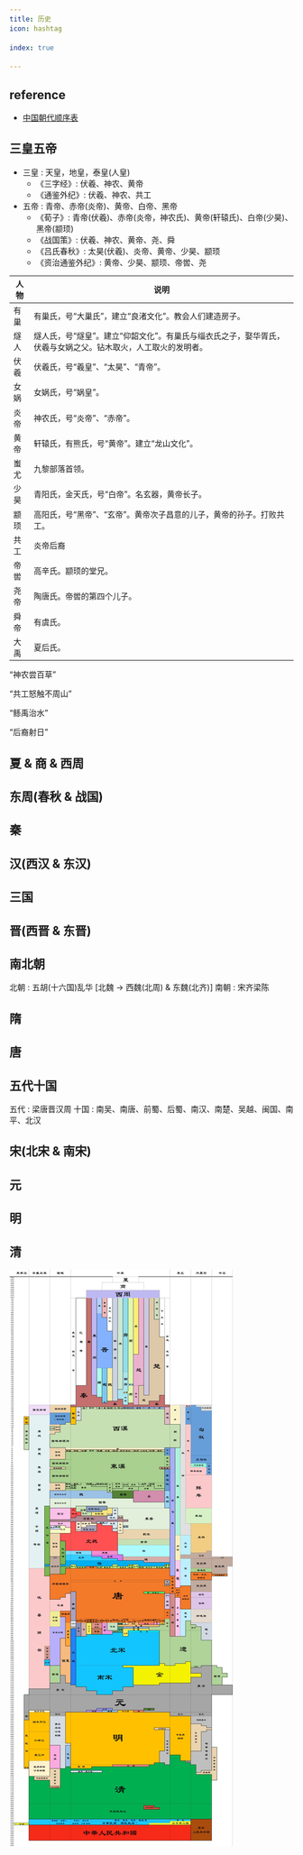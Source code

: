 ```yaml
---
title: 历史
icon: hashtag

index: true

---
```


<!-- more -->

## reference

- [中国朝代顺序表](http://114.xixik.com/chaodai/)

## 三皇五帝

- 三皇 : 天皇，地皇，泰皇(人皇)
    * 《三字经》: 伏羲、神农、黄帝
    * 《通鉴外纪》: 伏羲、神农、共工
- 五帝 : 青帝、赤帝(炎帝)、黄帝、白帝、黑帝
    * 《荀子》: 青帝(伏羲)、赤帝(炎帝，神农氏)、黄帝(轩辕氏)、白帝(少昊)、黑帝(颛顼)
    * 《战国策》: 伏羲、神农、黄帝、尧、舜
    * 《吕氏春秋》: 太昊(伏羲)、炎帝、黄帝、少昊、颛顼
    * 《资治通鉴外纪》: 黄帝、少昊、颛顼、帝喾、尧

| 人物 | 说明
| -- | --
| 有巢 | 有巢氏，号“大巢氏”，建立“良渚文化”。教会人们建造房子。
| 燧人 | 燧人氏，号“燧皇”。建立“仰韶文化”。有巢氏与缁衣氏之子，娶华胥氏，伏羲与女娲之父。钻木取火，人工取火的发明者。
| 伏羲 | 伏羲氏，号“羲皇”、“太昊”、“青帝”。
| 女娲 | 女娲氏，号“娲皇”。
| 炎帝 | 神农氏，号“炎帝”、“赤帝”。
| 黄帝 | 轩辕氏，有熊氏，号“黄帝”。建立“龙山文化”。
| 蚩尤 | 九黎部落首领。
| 少昊 | 青阳氏，金天氏，号“白帝”。名玄器，黄帝长子。
| 颛顼 | 高阳氏，号“黑帝”、“玄帝”。黄帝次子昌意的儿子，黄帝的孙子。打败共工。
| 共工 | 炎帝后裔
| 帝喾 | 高辛氏。颛顼的堂兄。
| 尧帝 | 陶唐氏。帝喾的第四个儿子。
| 舜帝 | 有虞氏。
| 大禹 | 夏后氏。

  “神农尝百草”
  > 
  
  “共工怒触不周山”
  >  
  
  “鲧禹治水”
  > 
  
  “后裔射日”
  >

## 夏 & 商 & 西周


## 东周(春秋 & 战国)


## 秦


## 汉(西汉 & 东汉)


## 三国


## 晋(西晋 & 东晋)


## 南北朝

北朝 : 五胡(十六国)乱华 [北魏 -> 西魏(北周) & 东魏(北齐)]
南朝 : 宋齐梁陈
 
## 隋


## 唐


## 五代十国

五代 : 梁唐晋汉周
十国 : 南吴、南唐、前蜀、后蜀、南汉、南楚、吴越、闽国、南平、北汉

## 宋(北宋 & 南宋)


## 元


## 明


## 清


![history-timeline](media/history-timeline.jpeg)





